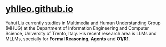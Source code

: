 # [yhlleo.github.io](https://yhlleo.github.io/)

Yahui Liu currently studies in Multimedia and Human Understanding Group (MHUG) at the Department of Information Engineering and Computer Science, University of Trento, Italy. His recent research area is LLMs and MLLMs, specially for **Formal Reasoning**, **Agents** and **O1/R1**.

 
